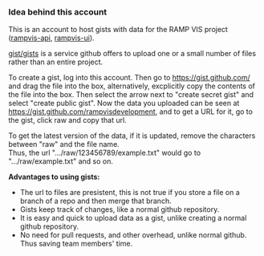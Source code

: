 ### Idea behind this account
This is an account to host gists with data for the RAMP VIS project ([rampvis-api](https://github.com/ScottishCovidResponse/rampvis-api), [rampvis-ui](https://github.com/ScottishCovidResponse/rampvis-ui)).

[gist/gists](https://docs.github.com/en/github/writing-on-github/editing-and-sharing-content-with-gists/creating-gists) is a service github offers to upload one or a small number of files rather than an entire project. 

To create a gist, log into this account. Then go to https://gist.github.com/ and drag the file into the box, alternatively, excplicitly copy the contents of the file into the box. Then select the arrow next to "create secret gist" and select "create public gist". Now the data you uploaded can be seen at https://gist.github.com/rampvisdevelopment, and to get a URL for it, go to the gist, click raw and copy that url. 

To get the latest version of the data, if it is updated, remove the characters between "raw" and the file name.   
Thus, the url ".../raw/123456789/example.txt" would go to ".../raw/example.txt" and so on.

**Advantages to using gists:**
* The url to files are presistent, this is not true if you store a file on a branch of a repo and then merge that branch.
* Gists keep track of changes, like a normal github repository.
* It is easy and quick to upload data as a gist, unlike creating a normal github repository.
* No need for pull requests, and other overhead, unlike normal github. Thus saving team members' time.

<!--
**rampvisdevelopment/rampvisdevelopment** is a ✨ _special_ ✨ repository because its `README.md` (this file) appears on your GitHub profile.

Here are some ideas to get you started:

- 🔭 I’m currently working on ...
- 🌱 I’m currently learning ...
- 👯 I’m looking to collaborate on ...
- 🤔 I’m looking for help with ...
- 💬 Ask me about ...
- 📫 How to reach me: ...
- 😄 Pronouns: ...
- ⚡ Fun fact: ...
-->
